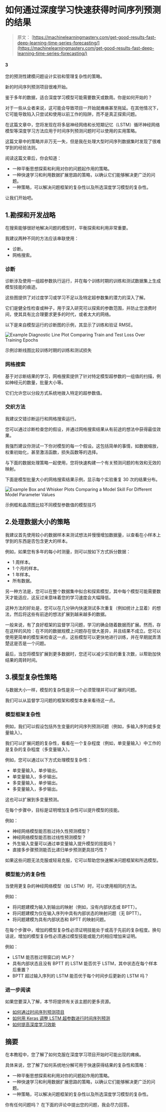# 如何通过深度学习快速获得时间序列预测的结果

> 原文： [https://machinelearningmastery.com/get-good-results-fast-deep-learning-time-series-forecasting/](https://machinelearningmastery.com/get-good-results-fast-deep-learning-time-series-forecasting/)

#### 3
您的预测性建模问题设计实验和管理复杂性的策略。

新的时间序列预测项目很难开始。

鉴于多年的数据，适合深度学习模型可能需要数天或数周。你是如何开始的？

对于一些从业者来说，这可能会导致项目一开始就瘫痪甚至拖延。在其他情况下，它可能导致陷入只尝试和使用以前工作的陷阱，而不是真正探索问题。

在这篇文章中，您将发现在将多层神经网络和长短期记忆（LSTM）循环神经网络模型等深度学习方法应用于时间序列预测问题时可以使用的实用策略。

这篇文章中的策略并非万无一失，但是我在处理大型时间序列数据集时发现了很难学到的经验法则。

阅读这篇文章后，你会知道：

*   一种平衡思想探索和利用对你的问题起作用的策略。
*   一种快速学习和利用数据扩展思路的策略，以确认它们能够解决更广泛的问题。
*   一种策略，可以解决问题框架的复杂性以及所选深度学习模型的复杂性。

让我们开始吧。

## 1.勘探和开发战略

在搜索能够很好地解决问题的模型时，平衡探索和利用非常重要。

我建议两种不同的方法应该串联使用：

*   诊断。
*   网格搜索。

### 诊断

诊断涉及使用一组超参数执行运行，并在每个训练时期的训练和测试数据集上生成模型技能的痕迹。

这些图提供了对过度学习或学习不足以及特定超参数集的潜力的深入了解。

它们是健全性检查或种子，用于深入研究可以探索的参数范围，并防止您浪费时间，使其具有比合理要求更多的时代，或者太大的网络。

以下是来自模型运行的诊断图的示例，其显示了训练和验证 RMSE。

![Example Diagnostic Line Plot Comparing Train and Test Loss Over Training Epochs](img/c8ef908f2c8e1207087d46f000c468d7.jpg)

示例诊断线图比较训练时期的训练和测试损失

### 网格搜索

基于对诊断结果的学习，网格搜索提供了针对特定模型超参数的一组值的扫描，例如神经元的数量，批量大小等。

它们允许您以分段方式系统地拨入特定的超参数值。

### 交织方法

我建议交错诊断运行和网格搜索运行。

您可以通过诊断检查您的假设，并通过网格搜索结果从有前途的想法中获得最佳效果。

我强烈建议你测试一下你对模型的每一个假设。这包括简单的事情，如数据缩放，权重初始化，甚至激活函数，损失函数等的选择。

与下面的数据处理策略一起使用，您将快速构建一个有关预测问题的有效和无效的映射。

下面是模型批量大小的网格搜索结果示例，显示每个实验重复 30 次的结果分布。

![Example Box and Whisker Plots Comparing a Model Skill For Different Model Parameter Values](img/cfc3b57cc10dc8b0937a34613f5d5f17.jpg)

示例框和晶须图比较不同模型参数值的模型技巧

## 2.处理数据大小的策略

我建议首先使用较小的数据样本来测试想法并慢慢增加数据量，以查看在小样本上学到的东西是否包含更大的样本。

例如，如果您有多年的每小时测量，则可以按如下方式拆分数据：

*   1 周样本。
*   1 个月的样本。
*   1 年样本。
*   所有数据。

另一种方法是，您可以在整个数据集中拟合和探索模型，其中每个模型可能需要数天才能适应，这反过来意味着您的学习速度会大幅降低。

这种方法的好处是，您可以在几分钟内快速测试多次重复（例如统计上显着）的想法，然后将这些有前途的想法扩展到越来越多的数据。

一般来说，有了良好框架的监督学习问题，学习的确会随着数据而扩展。然而，存在这样的风险：在不同的数据规模上问题存在很大差异，并且结果不成立。您可以使用更简单的模型来检查这一点，这些模型可以更快地进行训练，并在早期就弄清楚这是否是一个问题。

最后，当您将模型扩展到更多数据时，您还可以减少实验的重复次数，以帮助加快结果的周转时间。

## 3.模型复杂性策略

与数据大小一样，模型的复杂性是另一个必须管理并可以扩展的问题。

我们可以从监督学习问题的框架和模型本身来看待这一点。

### 模型框架复杂性

例如，我们可以假设包括外生变量的时间序列预测问题（例如，多输入序列或多变量输入）。

我们可以扩展问题的复杂性，看看在一个复杂程度（例如，单变量输入）中工作的是复杂的复杂程度（多变量输入）。

例如，您可以通过以下方式处理模型复杂性：

*   单变量输入，单步输出。
*   单变量输入，多步输出。
*   多变量输入，单步输出。
*   多变量输入，多步输出。

这也可以扩展到多变量预测。

在每个步骤中，目标是证明增加复杂性可以提升模型的技能。

例如：

*   神经网络模型能否胜过持久性预测模型？
*   神经网络模型能否胜过线性预测模型？
*   外生输入变量可以通过单变量输入提升模型的技能吗？
*   直接多步骤预测能否比递归单步预测更具技巧性？

如果这些问题无法克服或轻易克服，它可以帮助您快速解决问题框架和所选模型。

### 模型能力的复杂性

当使用更复杂的神经网络模型（如 LSTM）时，可以使用相同的方法。

例如：

*   将问题建模为输入到输出的映射（例如，没有内部状态或 BPTT）。
*   将问题建模为仅在输入序列中具有内部状态的映射问题（无 BPTT）。
*   将问题建模为具有内部状态和 BPTT 的映射问题。

在每个步骤中，增加的模型复杂性必须证明技能处于或高于先前的复杂程度。换句话说，增加的模型复杂性必须通过模型技能或能力的相应增加来证明。

例如：

*   LSTM 能否胜过带窗口的 MLP？
*   具有内部状态且没有 BPTT 的 LSTM 能否优于 LSTM，其中状态在每个样本后重置？
*   BPTT 超过输入序列的 LSTM 能否优于每个时间步后更新的 LSTM 吗？

### 进一步阅读

如果您要深入了解，本节将提供有关该主题的更多资源。

*   [如何通过时间序列预测项目](http://machinelearningmastery.com/work-time-series-forecast-project/)
*   [如何用 Keras 调整 LSTM 超参数进行时间序列预测](http://machinelearningmastery.com/tune-lstm-hyperparameters-keras-time-series-forecasting/)
*   [如何提高深度学习效能](http://machinelearningmastery.com/improve-deep-learning-performance/)

## 摘要

在本教程中，您了解了如何克服在深度学习项目开始时可能出现的瘫痪。

具体来说，您了解了如何系统地分解可用于快速获得结果的复杂性和策略：

*   一种平衡思想探索和利用对你的问题起作用的策略。
*   一种快速学习和利用数据扩展思路的策略，以确认它们能够解决更广泛的问题。
*   一种策略，可以解决问题框架的复杂性以及所选深度学习模型的复杂性。

你有任何问题吗？
在下面的评论中提出您的问题，我会尽力回答。